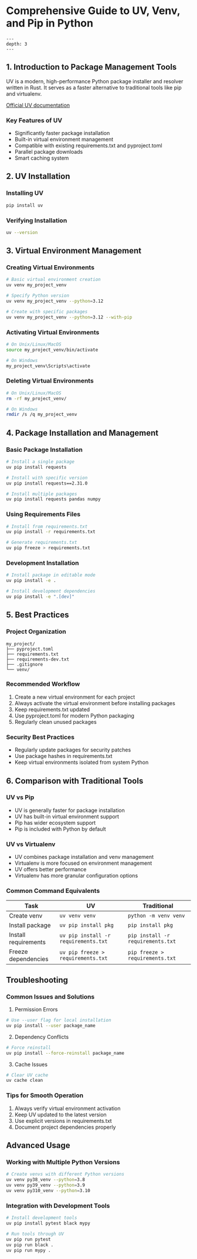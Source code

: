 # Comprehensive Guide to UV, Venv, and Pip in Python

```{contents} Table of Contents
---
depth: 3
---
```

## 1. Introduction to Package Management Tools
UV is a modern, high-performance Python package installer and resolver written in Rust. It serves as a faster alternative to traditional tools like pip and virtualenv.

[Official UV documentation](https://docs.astral.sh/uv/)
### Key Features of UV
- Significantly faster package installation
- Built-in virtual environment management
- Compatible with existing requirements.txt and pyproject.toml
- Parallel package downloads
- Smart caching system

## 2. UV Installation

### Installing UV
```bash
pip install uv
```

### Verifying Installation
```bash
uv --version
```

## 3. Virtual Environment Management

### Creating Virtual Environments
```bash
# Basic virtual environment creation
uv venv my_project_venv

# Specify Python version
uv venv my_project_venv --python=3.12

# Create with specific packages
uv venv my_project_venv --python=3.12 --with-pip
```

### Activating Virtual Environments
```bash
# On Unix/Linux/MacOS
source my_project_venv/bin/activate

# On Windows
my_project_venv\Scripts\activate
```

### Deleting Virtual Environments
```bash
# On Unix/Linux/MacOS
rm -rf my_project_venv/

# On Windows
rmdir /s /q my_project_venv
```

## 4. Package Installation and Management

### Basic Package Installation
```bash
# Install a single package
uv pip install requests

# Install with specific version
uv pip install requests==2.31.0

# Install multiple packages
uv pip install requests pandas numpy
```

### Using Requirements Files
```bash
# Install from requirements.txt
uv pip install -r requirements.txt

# Generate requirements.txt
uv pip freeze > requirements.txt
```

### Development Installation
```bash
# Install package in editable mode
uv pip install -e .

# Install development dependencies
uv pip install -e ".[dev]"
```

## 5. Best Practices

### Project Organization
```
my_project/
├── pyproject.toml
├── requirements.txt
├── requirements-dev.txt
├── .gitignore
└── venv/
```

### Recommended Workflow
1. Create a new virtual environment for each project
2. Always activate the virtual environment before installing packages
3. Keep requirements.txt updated
4. Use pyproject.toml for modern Python packaging
5. Regularly clean unused packages

### Security Best Practices
- Regularly update packages for security patches
- Use package hashes in requirements.txt
- Keep virtual environments isolated from system Python

## 6. Comparison with Traditional Tools

### UV vs Pip
- UV is generally faster for package installation
- UV has built-in virtual environment support
- Pip has wider ecosystem support
- Pip is included with Python by default

### UV vs Virtualenv
- UV combines package installation and venv management
- Virtualenv is more focused on environment management
- UV offers better performance
- Virtualenv has more granular configuration options

### Common Command Equivalents

| Task | UV | Traditional |
|------|-------|------------|
| Create venv | `uv venv venv` | `python -m venv venv` |
| Install package | `uv pip install pkg` | `pip install pkg` |
| Install requirements | `uv pip install -r requirements.txt` | `pip install -r requirements.txt` |
| Freeze dependencies | `uv pip freeze > requirements.txt` | `pip freeze > requirements.txt` |

## Troubleshooting

### Common Issues and Solutions

1. Permission Errors
```bash
# Use --user flag for local installation
uv pip install --user package_name
```

2. Dependency Conflicts
```bash
# Force reinstall
uv pip install --force-reinstall package_name
```

3. Cache Issues
```bash
# Clear UV cache
uv cache clean
```

### Tips for Smooth Operation

1. Always verify virtual environment activation
2. Keep UV updated to the latest version
3. Use explicit versions in requirements.txt
4. Document project dependencies properly

## Advanced Usage

### Working with Multiple Python Versions
```bash
# Create venvs with different Python versions
uv venv py38_venv --python=3.8
uv venv py39_venv --python=3.9
uv venv py310_venv --python=3.10
```

### Integration with Development Tools
```bash
# Install development tools
uv pip install pytest black mypy

# Run tools through UV
uv pip run pytest
uv pip run black .
uv pip run mypy .
```
